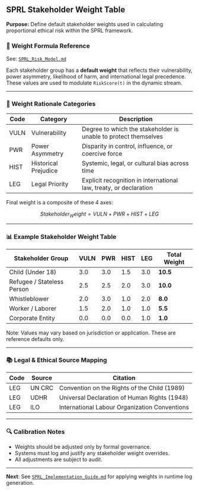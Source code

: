 ## SPRL Stakeholder Weight Table  
**Purpose:** Define default stakeholder weights used in calculating proportional ethical risk within the SPRL framework.

### 📐 Weight Formula Reference  
See: [`SPRL_Risk_Model.md`](./SPRL_Risk_Model.md)

Each stakeholder group has a **default weight** that reflects their vulnerability, power asymmetry, likelihood of harm, and international legal precedence. These values are used to modulate `RiskScore(t)` in the dynamic stream.

---

### 🧭 Weight Rationale Categories
| Code | Category               | Description |
|------|------------------------|-------------|
| VULN | Vulnerability          | Degree to which the stakeholder is unable to protect themselves |
| PWR  | Power Asymmetry       | Disparity in control, influence, or coercive force |
| HIST | Historical Prejudice  | Systemic, legal, or cultural bias across time |
| LEG  | Legal Priority         | Explicit recognition in international law, treaty, or declaration |

Final weight is a composite of these 4 axes:
```math
Stakeholder_Weight = VULN + PWR + HIST + LEG
```

---

### 📊 Example Stakeholder Weight Table
| Stakeholder Group            | VULN | PWR | HIST | LEG | Total Weight |
|------------------------------|------|-----|------|-----|---------------|
| Child (Under 18)             | 3.0  | 3.0 | 1.5  | 3.0 | **10.5**      |
| Refugee / Stateless Person   | 2.5  | 2.5 | 2.0  | 3.0 | **10.0**      |
| Whistleblower               | 2.0  | 3.0 | 1.0  | 2.0 | **8.0**       |
| Worker / Laborer            | 1.5  | 2.0 | 1.0  | 1.0 | **5.5**       |
| Corporate Entity            | 0.0  | 0.0 | 0.0  | 1.0 | **1.0**       |

Note: Values may vary based on jurisdiction or application. These are reference defaults only.

---

### 📚 Legal & Ethical Source Mapping
| Code | Source | Citation |
|------|--------|----------|
| LEG  | UN CRC | Convention on the Rights of the Child (1989) |
| LEG  | UDHR   | Universal Declaration of Human Rights (1948) |
| LEG  | ILO    | International Labour Organization Conventions |

---

### 🔍 Calibration Notes
- Weights should be adjusted only by formal governance.
- Systems must log and justify any stakeholder weight overrides.
- All adjustments are subject to audit.

---

**Next**: See [`SPRL_Implementation_Guide.md`](./SPRL_Implementation_Guide.md) for applying weights in runtime log generation.

